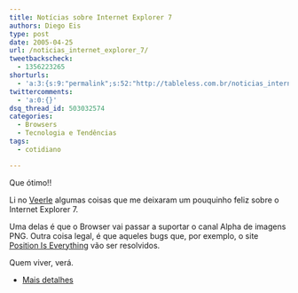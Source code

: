 ```yaml
---
title: Notícias sobre Internet Explorer 7
authors: Diego Eis
type: post
date: 2005-04-25
url: /noticias_internet_explorer_7/
tweetbackscheck:
  - 1356223265
shorturls:
  - 'a:3:{s:9:"permalink";s:52:"http://tableless.com.br/noticias_internet_explorer_7";s:7:"tinyurl";s:26:"http://tinyurl.com/43wl7aw";s:4:"isgd";s:19:"http://is.gd/Yp7qPm";}'
twittercomments:
  - 'a:0:{}'
dsq_thread_id: 503032574
categories:
  - Browsers
  - Tecnologia e Tendências
tags:
  - cotidiano

---
```

Que ótimo!!
              
Li no [Veerle][1] algumas coisas que me deixaram um pouquinho feliz sobre o Internet Explorer 7.
              
Uma delas é que o Browser vai passar a suportar o canal Alpha de imagens PNG. Outra coisa legal, é que aqueles bugs que, por exemplo, o site [Position Is Everything][2] vão ser resolvidos. 

Quem viver, verá. 

  * [Mais detalhes][3]

 [1]: http://veerle.duoh.com/index.php?id=P330
 [2]: http://www.positioniseverything.net/
 [3]: https://blogs.msdn.com/ie/archive/2005/04/22/410963.aspx